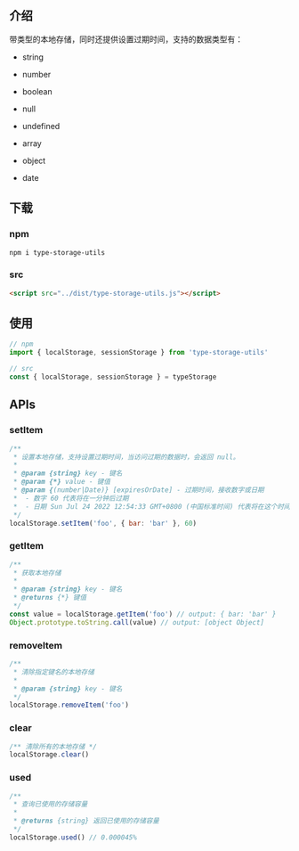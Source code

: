 ## 介绍

带类型的本地存储，同时还提供设置过期时间，支持的数据类型有：

  - string

  - number 

  - boolean 

  - null 

  - undefined 

  - array

  - object

  - date

## 下载

### npm

```
npm i type-storage-utils
```

### src

```html
<script src="../dist/type-storage-utils.js"></script>
```

## 使用

```javascript
// npm
import { localStorage, sessionStorage } from 'type-storage-utils'

// src
const { localStorage, sessionStorage } = typeStorage
```

## APIs

### setItem

```javascript
/**
 * 设置本地存储，支持设置过期时间，当访问过期的数据时，会返回 null。
 * 
 * @param {string} key - 键名
 * @param {*} value - 键值
 * @param {(number|Date)} [expiresOrDate] - 过期时间，接收数字或日期
 *  - 数字 60 代表将在一分钟后过期
 *  - 日期 Sun Jul 24 2022 12:54:33 GMT+0800 (中国标准时间) 代表将在这个时间过期
 */
localStorage.setItem('foo', { bar: 'bar' }, 60)
```

### getItem

```javascript
/**
 * 获取本地存储 
 * 
 * @param {string} key - 键名
 * @returns {*} 键值
 */
const value = localStorage.getItem('foo') // output: { bar: 'bar' }
Object.prototype.toString.call(value) // output: [object Object]
```

### removeItem

```javascript
/**
 * 清除指定键名的本地存储 
 * 
 * @param {string} key - 键名
 */
localStorage.removeItem('foo')
```

### clear

```javascript
/** 清除所有的本地存储 */
localStorage.clear()
```

### used

```javascript
/**
 * 查询已使用的存储容量
 * 
 * @returns {string} 返回已使用的存储容量
 */
localStorage.used() // 0.000045%
```
